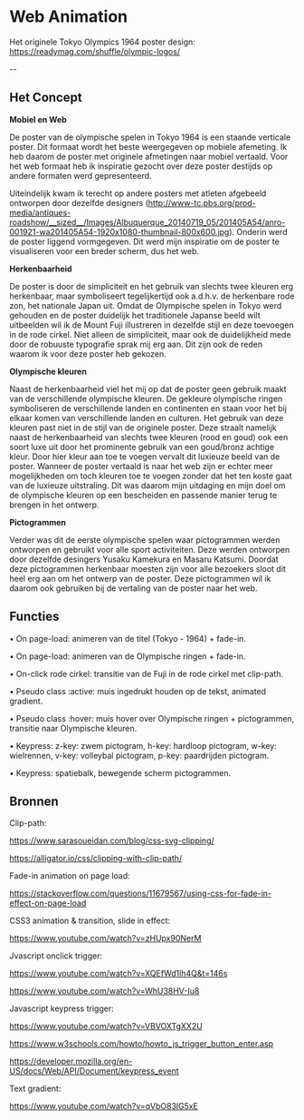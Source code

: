 # Web Animation 

Het originele Tokyo Olympics 1964 poster design: https://readymag.com/shuffle/olympic-logos/ 

--

## Het Concept

<strong>Mobiel en Web</strong>

De poster van de olympische spelen in Tokyo 1964 is een staande verticale poster. Dit formaat wordt het beste weergegeven op mobiele afemeting. Ik heb daarom de poster met originele afmetingen naar mobiel vertaald.
Voor het web formaat heb ik inspiratie gezocht over deze poster destijds op andere formaten werd gepresenteerd. 

Uiteindelijk kwam ik terecht op andere posters met atleten afgebeeld ontworpen door dezelfde designers (http://www-tc.pbs.org/prod-media/antiques-roadshow/__sized__/Images/Albuquerque_20140719_05/201405A54/anro-001921-wa201405A54-1920x1080-thumbnail-800x600.jpg). Onderin werd de poster liggend vormgegeven.
Dit werd mijn inspiratie om de poster te visualiseren voor een breder scherm, dus het web. 

<strong>Herkenbaarheid</strong>

De poster is door de simpliciteit en het gebruik van slechts twee kleuren erg herkenbaar, maar symboliseert tegelijkertijd ook a.d.h.v. de herkenbare rode zon, het nationale Japan uit. Omdat de Olympische spelen in Tokyo werd gehouden en de poster duidelijk het traditionele Japanse beeld wilt uitbeelden wil ik de Mount Fuji illustreren in dezelfde stijl en deze toevoegen in de rode cirkel. 
Niet alleen de simpliciteit, maar ook de duidelijkheid mede door de robuuste typografie sprak mij erg aan. 
Dit zijn ook de reden waarom ik voor deze poster heb gekozen. 

<strong>Olympische kleuren</strong>

Naast de herkenbaarheid viel het mij op dat de poster geen gebruik maakt van de verschillende olympische kleuren.
De gekleure olympische ringen symboliseren de verschillende landen en continenten en staan voor het bij elkaar komen van verschillende landen en culturen.
Het gebruik van deze kleuren past niet in de stijl van de originele poster. Deze straalt namelijk naast de herkenbaarheid van slechts twee kleuren (rood en goud) ook een soort luxe uit door het prominente gebruik van een goud/bronz achtige kleur. 
Door hier kleur aan toe te voegen vervalt dit luxieuze beeld van de poster. Wanneer de poster vertaald is naar het web zijn er echter meer mogelijkheden om toch kleuren toe te voegen zonder dat het ten koste gaat van de luxieuze uitstraling. Dit was daarom mijn uitdaging en mijn doel om de olympische kleuren op een bescheiden en passende manier terug te brengen in het ontwerp. 

<strong>Pictogrammen</strong>

Verder was dit de eerste olympische spelen waar pictogrammen werden ontworpen en gebruikt voor alle sport activiteiten. Deze werden ontworpen door dezelfde desingers Yusaku Kamekura en Masaru Katsumi.
Doordat deze pictogrammen herkenbaar moesten zijn voor alle bezoekers sloot dit heel erg aan om het ontwerp van de poster. 
Deze pictogrammen wil ik daarom ook gebruiken bij de vertaling van de poster naar het web. 

## Functies 

• On page-load: animeren van de titel (Tokyo - 1964) + fade-in. 

• On page-load: animeren van de Olympische ringen + fade-in. 

• On-click rode cirkel: transitie van de Fuji in de rode cirkel met clip-path. 

• Pseudo class :active: muis ingedrukt houden op de tekst, animated gradient. 

• Pseudo class :hover: muis hover over Olympische ringen + pictogrammen, transitie naar Olympische kleuren. 

• Keypress: z-key: zwem pictogram, h-key: hardloop pictogram, w-key: wielrennen, v-key: volleybal pictogram, p-key: paardrijden pictogram.

• Keypress: spatiebalk, bewegende scherm pictogrammen. 


## Bronnen 

Clip-path: 

https://www.sarasoueidan.com/blog/css-svg-clipping/

https://alligator.io/css/clipping-with-clip-path/

Fade-in animation on page load:

https://stackoverflow.com/questions/11679567/using-css-for-fade-in-effect-on-page-load

CSS3 animation & transition, slide in effect: 

https://www.youtube.com/watch?v=zHUpx90NerM

Jvascript onclick trigger: 

https://www.youtube.com/watch?v=XQEfWd1lh4Q&t=146s

https://www.youtube.com/watch?v=WhU38HV-Iu8

Javascript keypress trigger: 

https://www.youtube.com/watch?v=VBVOXTgXX2U

https://www.w3schools.com/howto/howto_js_trigger_button_enter.asp

https://developer.mozilla.org/en-US/docs/Web/API/Document/keypress_event

Text gradient: 

https://www.youtube.com/watch?v=qVbO83lG5xE
